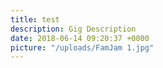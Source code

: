 ```yaml
---
title: test
description: Gig Description
date: 2018-06-14 09:20:37 +0000
picture: "/uploads/FamJam 1.jpg"
---
```

